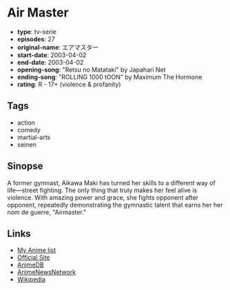 # Air Master

-   **type**: tv-serie
-   **episodes**: 27
-   **original-name**: エアマスター
-   **start-date**: 2003-04-02
-   **end-date**: 2003-04-02
-   **opening-song**: "Retsu no Matataki" by Japahari Net
-   **ending-song**: "ROLLING 1000 tOON" by Maximum The Hormone
-   **rating**: R - 17+ (violence & profanity)

## Tags

-   action
-   comedy
-   martial-arts
-   seinen

## Sinopse

A former gymnast, Aikawa Maki has turned her skills to a different way of life—street fighting. The only thing that truly makes her feel alive is violence. With amazing power and grace, she fights opponent after opponent, repeatedly demonstrating the gymnastic talent that earns her her nom de guerre, "Airmaster."

## Links

-   [My Anime list](https://myanimelist.net/anime/230/Air_Master)
-   [Official Site](http://www.vap.co.jp/airmaster/main.html)
-   [AnimeDB](http://anidb.info/perl-bin/animedb.pl?show=anime&aid=634)
-   [AnimeNewsNetwork](http://www.animenewsnetwork.com/encyclopedia/anime.php?id=82)
-   [Wikipedia](http://en.wikipedia.org/wiki/Air_Master)
